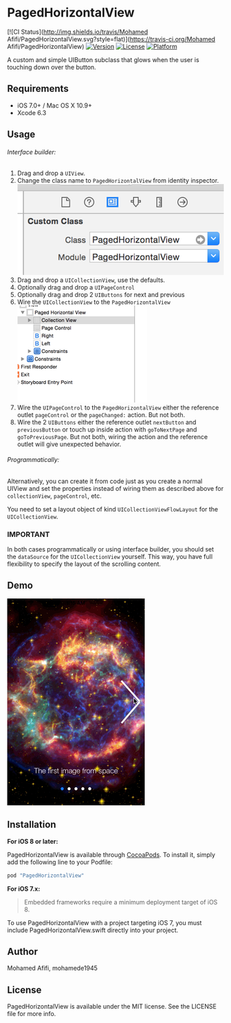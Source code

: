 # PagedHorizontalView

[![CI Status](http://img.shields.io/travis/Mohamed Afifi/PagedHorizontalView.svg?style=flat)](https://travis-ci.org/Mohamed Afifi/PagedHorizontalView)
[![Version](https://img.shields.io/cocoapods/v/PagedHorizontalView.svg?style=flat)](http://cocoapods.org/pods/PagedHorizontalView)
[![License](https://img.shields.io/cocoapods/l/PagedHorizontalView.svg?style=flat)](http://cocoapods.org/pods/PagedHorizontalView)
[![Platform](https://img.shields.io/cocoapods/p/PagedHorizontalView.svg?style=flat)](http://cocoapods.org/pods/PagedHorizontalView)

A custom and simple UIButton subclass that glows when the user is touching down over the button.

## Requirements

- iOS 7.0+ / Mac OS X 10.9+
- Xcode 6.3

## Usage

###### Interface builder:

1. Drag and drop a `UIView`.
2. Change the class name to `PagedHorizontalView` from identity inspector.
![Step 2](screenshots/step1.png)
3. Drag and drop a `UICollectionView`, use the defaults.
4. Optionally drag and drop a `UIPageControl`
5. Optionally drag and drop 2 `UIButtons` for next and previous
4. Wire the `UICollectionView` to the `PagedHorizontalView`
![Step 4](screenshots/step2.gif)
5. Wire the `UIPageControl` to the `PagedHorizontalView` either the reference outlet `pageControl` or the `pageChanged:` action. But not both.
6. Wire the 2 `UIButtons` either the reference outlet `nextButton` and `previousButton` or touch up inside action with `goToNextPage` and `goToPreviousPage`. But not both, wiring the action and the reference outlet will give unexpected behavior.

###### Programmatically:
Alternatively, you can create it from code just as you create a normal UIView
and set the properties instead of wiring them as described above for `collectionView`, `pageControl`, etc.

You need to set a layout object of kind `UICollectionViewFlowLayout` for the `UICollectionView`.

### IMPORTANT
In both cases programmatically or using interface builder, you should set the `dataSource` for the `UICollectionView` yourself. This way, you have full flexibility to specify the layout of the scrolling content.

## Demo
![Step 4](screenshots/demo.gif)

## Installation

**For iOS 8 or later:**

PagedHorizontalView is available through [CocoaPods](http://cocoapods.org). To install
it, simply add the following line to your Podfile:

```ruby
pod "PagedHorizontalView"
```

**For iOS 7.x:**

> Embedded frameworks require a minimum deployment target of iOS 8.

To use PagedHorizontalView with a project targeting iOS 7, you must include PagedHorizontalView.swift directly into your project.

## Author

Mohamed Afifi, mohamede1945

## License

PagedHorizontalView is available under the MIT license. See the LICENSE file for more info.
